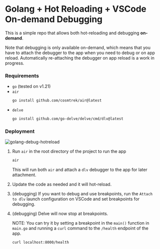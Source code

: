 # Golang + Hot Reloading + VSCode On-demand Debugging

This is a simple repo that allows both hot-reloading and debugging **on-demand**.

Note that debugging is only available on-demand, which means that you have to attach the debugger to the app when you need to debug or on app reload.
Automatically re-attaching the debugger on app reload is a work in progress.

### Requirements

- `go` (tested on v1.21)
- `air`
    ```bash
    go install github.com/cosmtrek/air@latest
    ```
- `delve`
    ```bash
    go install github.com/go-delve/delve/cmd/dlv@latest
    ```

### Deployment
![golang-debug-hotreload](https://github.com/akiyamasho/golang-vscode-hotreload-debug/assets/35907066/8fe87e12-1c8f-40dd-aba1-2ee4e99f378a)

1. Run `air` in the root directory of the project to run the app
    ```bash
    air
    ```
    This will run both `air` and attach a `dlv` debugger to the app for later attachment.

2. Update the code as needed and it will hot-reload.
    
3. (debugging) If you want to debug and use breakpoints, run the `Attach to dlv` launch configuration on VSCode and set breakpoints for debugging.

4. (debugging) Delve will now stop at breakpoints.

    NOTE: You can try it by setting a breakpoint in the `main()` function in `main.go` and running a `curl` command to the `/health` endpoint of the app.
    ```bash
    curl localhost:8000/health
    ```
